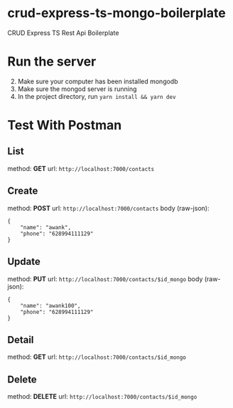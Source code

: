 # crud-express-ts-mongo-boilerplate
CRUD Express TS Rest Api Boilerplate

# Run the server
2. Make sure your computer has been installed mongodb
2. Make sure the mongod server is running
2. In the project directory, run `yarn install && yarn dev`

# Test With Postman
## List
method: **GET**
url: `http://localhost:7000/contacts`

## Create
method: **POST**
url: `http://localhost:7000/contacts`
body (raw-json):
```
{
	"name": "awank",
	"phone": "628994111129"
}

``` 

## Update
method: **PUT**
url: `http://localhost:7000/contacts/$id_mongo`
body (raw-json):
```
{
	"name": "awank100",
	"phone": "628994111129"
}

``` 

## Detail
method: **GET**
url: `http://localhost:7000/contacts/$id_mongo`

## Delete
method: **DELETE**
url: `http://localhost:7000/contacts/$id_mongo`